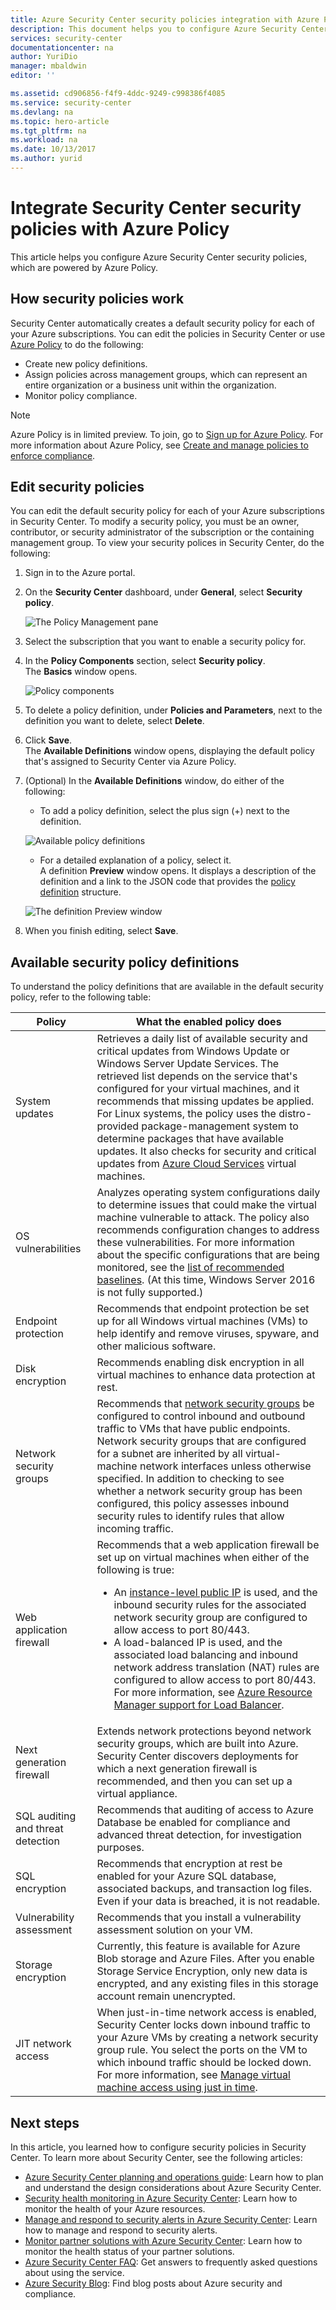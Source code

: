 ```yaml
---
title: Azure Security Center security policies integration with Azure Policy | Microsoft Docs
description: This document helps you to configure Azure Security Center security policies integration with Azure Policy.
services: security-center
documentationcenter: na
author: YuriDio
manager: mbaldwin
editor: ''

ms.assetid: cd906856-f4f9-4ddc-9249-c998386f4085
ms.service: security-center
ms.devlang: na
ms.topic: hero-article
ms.tgt_pltfrm: na
ms.workload: na
ms.date: 10/13/2017
ms.author: yurid
---
```


# Integrate Security Center security policies with Azure Policy
This article helps you configure Azure Security Center security policies, which are powered by Azure Policy. 

## How security policies work
Security Center automatically creates a default security policy for each of your Azure subscriptions. You can edit the policies in Security Center or use [Azure Policy](http://docs.microsoft.com/azure/azure-policy/azure-policy-introduction) to do the following:
* Create new policy definitions.
* Assign policies across management groups, which can represent an entire organization or a business unit within the organization.
* Monitor policy compliance.

> [!NOTE]
> Azure Policy is in limited preview. To join, go to [Sign up for Azure Policy](https://aka.ms/getpolicy). For more information about Azure Policy, see [Create and manage policies to enforce compliance](http://docs.microsoft.com/en-us/azure/azure-policy/create-manage-policy).

## Edit security policies
You can edit the default security policy for each of your Azure subscriptions in Security Center. To modify a security policy, you must be an owner, contributor, or security administrator of the subscription or the containing management group. To view your security polices in Security Center, do the following:

1. Sign in to the Azure portal.

2. On the **Security Center** dashboard, under **General**, select **Security policy**.

	![The Policy Management pane](./media/security-center-policies/security-center-policies-fig10.png)

3. Select the subscription that you want to enable a security policy for.  

4. In the **Policy Components** section, select **Security policy**.  
    The **Basics** window opens.

	![Policy components](./media/security-center-policies/security-center-policies-fig12.png)

5. To delete a policy definition, under **Policies and Parameters**, next to the definition you want to delete, select **Delete**.

6. Click **Save**.  
    The **Available Definitions** window opens, displaying the default policy that's assigned to Security Center via Azure Policy. 

7. (Optional) In the **Available Definitions** window, do either of the following:

    * To add a policy definition, select the plus sign (+) next to the definition.

	![Available policy definitions](./media/security-center-policies/security-center-policies-fig11.png)

    * For a detailed explanation of a policy, select it.  
    A definition **Preview** window opens. It displays a description of the definition and a link to the JSON code that provides the [policy definition](https://docs.microsoft.com/azure/azure-resource-manager/resource-manager-policy/#policy-definition-structure) structure.

	![The definition Preview window](./media/security-center-policies/security-center-policies-fig14.png)

7. When you finish editing, select **Save**.

## Available security policy definitions

To understand the policy definitions that are available in the default security policy, refer to the following table: 

| Policy | What the enabled policy does |
| --- | --- |
| System updates |Retrieves a daily list of available security and critical updates from Windows Update or Windows Server Update Services. The retrieved list depends on the service that's configured for your virtual machines, and it recommends that missing updates be applied. For Linux systems, the policy uses the distro-provided package-management system to determine packages that have available updates. It also checks for security and critical updates from [Azure Cloud Services](../cloud-services/cloud-services-how-to-configure.md) virtual machines. |
| OS vulnerabilities |Analyzes operating system configurations daily to determine issues that could make the virtual machine vulnerable to attack. The policy also recommends configuration changes to address these vulnerabilities. For more information about the specific configurations that are being monitored, see the [list of recommended baselines](https://gallery.technet.microsoft.com/Azure-Security-Center-a789e335). (At this time, Windows Server 2016 is not fully supported.) |
| Endpoint protection |Recommends that endpoint protection be set up for all Windows virtual machines (VMs) to help identify and remove viruses, spyware, and other malicious software. |
| Disk encryption |Recommends enabling disk encryption in all virtual machines to enhance data protection at rest. |
| Network security groups |Recommends that [network security groups](../virtual-network/virtual-networks-nsg.md) be configured to control inbound and outbound traffic to VMs that have public endpoints. Network security groups that are configured for a subnet are inherited by all virtual-machine network interfaces unless otherwise specified. In addition to checking to see whether a network security group has been configured, this policy assesses inbound security rules to identify rules that allow incoming traffic. |
| Web application firewall |Recommends that a web application firewall be set up on virtual machines when either of the following is true: <ul><li>An [instance-level public IP](../virtual-network/virtual-networks-instance-level-public-ip.md) is used, and the inbound security rules for the associated network security group are configured to allow access to port 80/443.</li><li>A load-balanced IP is used, and the associated load balancing and inbound network address translation (NAT) rules are configured to allow access to port 80/443. For more information, see [Azure Resource Manager support for Load Balancer](../load-balancer/load-balancer-arm.md).</li> |
| Next generation firewall |Extends network protections beyond network security groups, which are built into Azure. Security Center discovers deployments for which a next generation firewall is recommended, and then you can set up a virtual appliance. |
| SQL auditing and threat detection |Recommends that auditing of access to Azure Database be enabled for compliance and advanced threat detection, for investigation purposes. |
| SQL encryption |Recommends that encryption at rest be enabled for your Azure SQL database, associated backups, and transaction log files. Even if your data is breached, it is not readable. |
| Vulnerability assessment |Recommends that you install a vulnerability assessment solution on your VM. |
| Storage encryption |Currently, this feature is available for Azure Blob storage and Azure Files. After you enable Storage Service Encryption, only new data is encrypted, and any existing files in this storage account remain unencrypted. |
| JIT network access |When just-in-time network access is enabled, Security Center locks down inbound traffic to your Azure VMs by creating a network security group rule. You select the ports on the VM to which inbound traffic should be locked down. For more information, see [Manage virtual machine access using just in time](https://docs.microsoft.com/azure/security-center/security-center-just-in-time). |


## Next steps
In this article, you learned how to configure security policies in Security Center. To learn more about Security Center, see the following articles:

* [Azure Security Center planning and operations guide](security-center-planning-and-operations-guide.md): Learn how to plan and understand the design considerations about Azure Security Center.
* [Security health monitoring in Azure Security Center](security-center-monitoring.md): Learn how to monitor the health of your Azure resources.
* [Manage and respond to security alerts in Azure Security Center](security-center-managing-and-responding-alerts.md): Learn how to manage and respond to security alerts.
* [Monitor partner solutions with Azure Security Center](security-center-partner-solutions.md): Learn how to monitor the health status of your partner solutions.
* [Azure Security Center FAQ](security-center-faq.md): Get answers to frequently asked questions about using the service.
* [Azure Security Blog](http://blogs.msdn.com/b/azuresecurity/): Find blog posts about Azure security and compliance.
